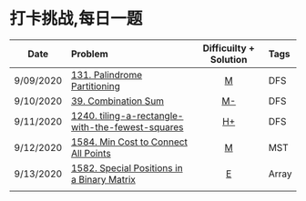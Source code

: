  # 打卡挑战,每日一题
 

|Date | Problem | Difficuilty + Solution  | Tags |
| :------------:|:------------ |:---------------:| :-----|
|9/09/2020|[131. Palindrome Partitioning](https://leetcode.com/problems/palindrome-partitioning/)|[M](https://github.com/JunBinLiang/Leetcode-Complete-Guide/blob/master/code/131.txt)|DFS|
|9/10/2020|[39. Combination Sum](https://leetcode.com/problems/combination-sum/)|[ M-](https://github.com/JunBinLiang/Leetcode-Complete-Guide/blob/master/code/39.txt)|DFS|
|9/11/2020|[1240. tiling-a-rectangle-with-the-fewest-squares](https://leetcode.com/problems/tiling-a-rectangle-with-the-fewest-squares/)|[ H+](https://github.com/JunBinLiang/Leetcode-Complete-Guide/blob/master/code/1240.txt)|DFS|
|9/12/2020|[1584. Min Cost to Connect All Points](https://leetcode.com/problems/min-cost-to-connect-all-points/)|[M](https://github.com/JunBinLiang/Leetcode-Complete-Guide/blob/master/code/1584.txt)|MST|
|9/13/2020|[1582. Special Positions in a Binary Matrix](https://leetcode.com/problems/special-positions-in-a-binary-matrix/)|[E](https://github.com/JunBinLiang/Leetcode-Complete-Guide/blob/master/code/1582.txt)|Array|
|||||

